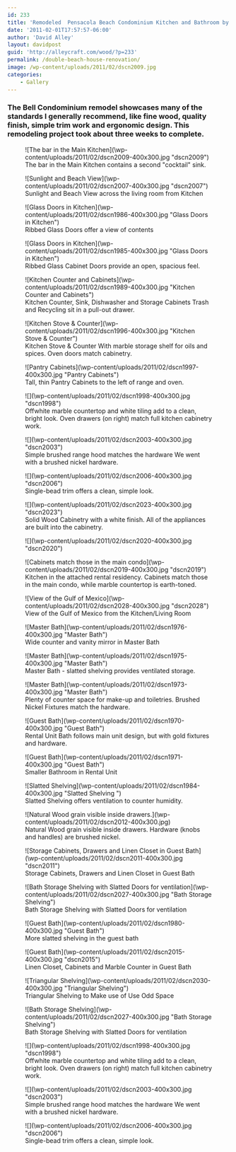 ```yaml
---
id: 233
title: 'Remodeled  Pensacola Beach Condominium Kitchen and Bathroom by David Alley Carpentry'
date: '2011-02-01T17:57:57-06:00'
author: 'David Alley'
layout: davidpost
guid: 'http://alleycraft.com/wood/?p=233'
permalink: /double-beach-house-renovation/
image: /wp-content/uploads/2011/02/dscn2009.jpg
categories:
    - Gallery
---
```


### The Bell Condominium remodel showcases many of the standards I generally recommend, like fine wood, quality finish, simple trim work and ergonomic design. This remodeling project took about three weeks to complete.

<div class="flexed gallery">
<figure markdown=1>
![The bar in the Main Kitchen](\wp-content/uploads/2011/02/dscn2009-400x300.jpg "dscn2009")
<figcaption>The bar in the Main Kitchen contains a second "cocktail" sink.</figcaption>
</figure>

<figure markdown=1>
![Sunlight and Beach View](\wp-content/uploads/2011/02/dscn2007-400x300.jpg "dscn2007")

<figcaption>Sunlight and Beach View across the living room from Kitchen</figcaption>
</figure>

<figure markdown=1>
![Glass Doors in Kitchen](\wp-content/uploads/2011/02/dscn1986-400x300.jpg "Glass Doors in Kitchen")

<figcaption>Ribbed Glass Doors offer a view of contents</figcaption>
</figure>

<figure markdown=1>
![Glass Doors in Kitchen](\wp-content/uploads/2011/02/dscn1985-400x300.jpg "Glass Doors in Kitchen")

<figcaption>Ribbed Glass Cabinet Doors provide an open, spacious feel.</figcaption>
</figure>

<figure markdown=1>
![Kitchen Counter and Cabinets](\wp-content/uploads/2011/02/dscn1989-400x300.jpg "Kitchen Counter and Cabinets")

<figcaption>Kitchen Counter, Sink, Dishwasher and Storage Cabinets
<span>Trash and Recycling sit in a pull-out drawer.</span>
</figcaption>
</figure>

<figure markdown=1>
![Kitchen Stove & Counter](\wp-content/uploads/2011/02/dscn1996-400x300.jpg "Kitchen Stove & Counter")

<figcaption>Kitchen Stove &amp; Counter
<span>With marble storage shelf for oils and spices.
Oven doors match cabinetry.</span>
</figcaption>
</figure>

<figure markdown=1>
![Pantry Cabinets](\wp-content/uploads/2011/02/dscn1997-400x300.jpg "Pantry Cabinets")
<figcaption>Tall, thin Pantry Cabinets to the left of range and oven.</figcaption>
</figure>

<figure markdown=1>
![](\wp-content/uploads/2011/02/dscn1998-400x300.jpg "dscn1998")
<figcaption>Offwhite marble countertop and white tiling add to a clean, bright look.
<span>Oven drawers (on right) match full kitchen cabinetry work.</span>
</figcaption>
</figure>

<figure markdown=1>
![](\wp-content/uploads/2011/02/dscn2003-400x300.jpg "dscn2003")
<figcaption>Simple brushed range hood matches the hardware
<span>We went with a brushed nickel hardware.</span>
</figcaption>
</figure>

<figure markdown=1>
![](\wp-content/uploads/2011/02/dscn2006-400x300.jpg "dscn2006")
<figcaption>Single-bead trim offers a clean, simple look.</figcaption>
</figure>


<figure markdown=1>
![](\wp-content/uploads/2011/02/dscn2023-400x300.jpg "dscn2023")
<figcaption>Solid Wood Cabinetry with a white finish.
<span>All of the appliances are built into the cabinetry.</span>
</figcaption>
</figure>

<figure markdown=1>
![](\wp-content/uploads/2011/02/dscn2020-400x300.jpg "dscn2020")
</figure>

<figure markdown=1>
![Cabinets match those in the main condo](\wp-content/uploads/2011/02/dscn2019-400x300.jpg "dscn2019")
<figcaption>Kitchen in the attached rental residency.
<span>Cabinets match those in the main condo, while marble countertop is earth-toned.</span>
</figcaption>
</figure>

<figure markdown=1>
![View of the Gulf of Mexico](\wp-content/uploads/2011/02/dscn2028-400x300.jpg "dscn2028")
<figcaption>View of the Gulf of Mexico from the Kitchen/Living Room</figcaption>
</figure>

<figure markdown=1>
![Master Bath](\wp-content/uploads/2011/02/dscn1976-400x300.jpg "Master Bath")
<figcaption>Wide counter and vanity mirror in Master Bath</figcaption>
</figure>

<figure markdown=1>
![Master Bath](\wp-content/uploads/2011/02/dscn1975-400x300.jpg "Master Bath")
<figcaption>Master Bath - slatted shelving provides ventilated storage.</figcaption>
</figure>

<figure markdown=1>
![Master Bath](\wp-content/uploads/2011/02/dscn1973-400x300.jpg "Master Bath")
<figcaption>Plenty of counter space for make-up and toiletries.
<span>Brushed Nickel Fixtures match the hardware.</span>
</figcaption>
</figure>

<figure markdown=1>
![Guest Bath](\wp-content/uploads/2011/02/dscn1970-400x300.jpg "Guest Bath")
<figcaption>Rental Unit Bath follows main unit design, but with gold fixtures and hardware.</figcaption>
</figure>
<figure markdown=1>
![Guest Bath](\wp-content/uploads/2011/02/dscn1971-400x300.jpg "Guest Bath")
<figcaption>Smaller Bathroom in Rental Unit</figcaption>
</figure>

<figure markdown=1>
![Slatted Shelving](\wp-content/uploads/2011/02/dscn1984-400x300.jpg "Slatted Shelving ")
<figcaption>Slatted Shelving offers ventilation to counter humidity.</figcaption>
</figure>

<figure markdown=1>
![Natural Wood grain visible inside drawers.](\wp-content/uploads/2011/02/dscn2012-400x300.jpg)
<figcaption>Natural Wood grain visible inside drawers.
<span>Hardware (knobs and handles) are brushed nickel.</span>
</figcaption>
</figure>

<figure markdown=1>
![Storage Cabinets, Drawers and Linen Closet in Guest Bath](\wp-content/uploads/2011/02/dscn2011-400x300.jpg "dscn2011")
<figcaption>Storage Cabinets, Drawers and Linen Closet in Guest Bath</figcaption>
</figure>

<figure markdown=1>
![Bath Storage Shelving with Slatted Doors for ventilation](\wp-content/uploads/2011/02/dscn2027-400x300.jpg "Bath Storage Shelving")
<figcaption>Bath Storage Shelving with Slatted Doors for ventilation</figcaption>
</figure>

<figure markdown=1>
![Guest Bath](\wp-content/uploads/2011/02/dscn1980-400x300.jpg "Guest Bath")
<figcaption>More slatted shelving in the guest bath</figcaption>
</figure>

<figure markdown=1>
![Guest Bath](\wp-content/uploads/2011/02/dscn2015-400x300.jpg "dscn2015")
<figcaption>Linen Closet, Cabinets and Marble Counter in Guest Bath</figcaption>
</figure>

<figure markdown=1>
![Triangular Shelving](\wp-content/uploads/2011/02/dscn2030-400x300.jpg "Triangular Shelving")
<figcaption>Triangular Shelving to Make use of Use Odd Space</figcaption>
</figure>

<figure markdown=1>
![Bath Storage Shelving](\wp-content/uploads/2011/02/dscn2027-400x300.jpg "Bath Storage Shelving")
<figcaption>Bath Storage Shelving with Slatted Doors for ventilation</figcaption>
</figure>

<figure markdown=1>
![](\wp-content/uploads/2011/02/dscn1998-400x300.jpg "dscn1998")
<figcaption>Offwhite marble countertop and white tiling add to a clean, bright look.
<span>Oven drawers (on right) match full kitchen cabinetry work.</span>
</figcaption>

</figure>
<figure markdown=1>
![](\wp-content/uploads/2011/02/dscn2003-400x300.jpg "dscn2003")
<figcaption>Simple brushed range hood matches the hardware
<span>We went with a brushed nickel hardware.</span>
</figcaption>
</figure>
<figure markdown=1>
![](\wp-content/uploads/2011/02/dscn2006-400x300.jpg "dscn2006")
<figcaption>Single-bead trim offers a clean, simple look.</figcaption>
</figure>
</div>
